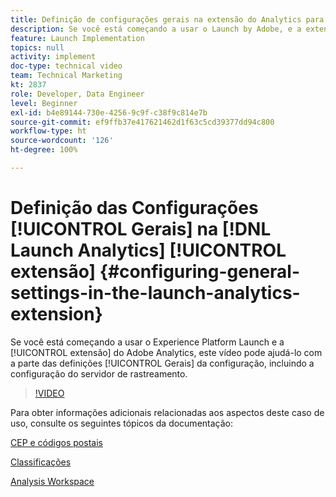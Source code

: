```yaml
---
title: Definição de configurações gerais na extensão do Analytics para o Launch
description: Se você está começando a usar o Launch by Adobe, e a extensão do Adobe Analytics, este vídeo poderá ajudá-lo com a parte de definições gerais da configuração, incluindo a configuração do servidor de rastreamento.
feature: Launch Implementation
topics: null
activity: implement
doc-type: technical video
team: Technical Marketing
kt: 2837
role: Developer, Data Engineer
level: Beginner
exl-id: b4e89144-730e-4256-9c9f-c38f9c814e7b
source-git-commit: ef9ffb37e417621462d1f63c5cd39377dd94c800
workflow-type: ht
source-wordcount: '126'
ht-degree: 100%

---
```


# Definição das Configurações [!UICONTROL Gerais] na [!DNL Launch Analytics] [!UICONTROL extensão] {#configuring-general-settings-in-the-launch-analytics-extension}

Se você está começando a usar o Experience Platform Launch e a [!UICONTROL extensão] do Adobe Analytics, este vídeo pode ajudá-lo com a parte das definições [!UICONTROL Gerais] da configuração, incluindo a configuração do servidor de rastreamento.

>[!VIDEO](https://video.tv.adobe.com/v/27093/?quality=9)

Para obter informações adicionais relacionadas aos aspectos deste caso de uso, consulte os seguintes tópicos da documentação:

[CEP e códigos postais](https://experienceleague.adobe.com/docs/analytics/components/dimensions/zip-code.html?lang=pt-BR)

[Classificações](https://experienceleague.adobe.com/docs/analytics/components/classifications/c-classifications.html?lang=pt-BR)

[Analysis Workspace](https://experienceleague.adobe.com/docs/analytics/analyze/analysis-workspace/analysis-workspace-features.html?lang=pt-BR)
